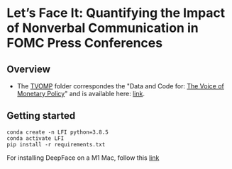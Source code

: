 # Let’s Face It: Quantifying the Impact of Nonverbal Communication in FOMC Press Conferences

## Overview

- The [TVOMP](TVOMP) folder correspondes the "Data and Code for: [The Voice of Monetary Policy](https://www.aeaweb.org/articles?id=10.1257/aer.20220129)" and is available here: [link](https://www.openicpsr.org/openicpsr/project/178302/version/V1/view).

## Getting started

```
conda create -n LFI python=3.8.5
conda activate LFI
pip install -r requirements.txt
```

For installing DeepFace on a M1 Mac, follow this [link](https://stackoverflow.com/questions/70981334/how-to-install-deepface-python-face-recognition-package-on-m1-mac)
